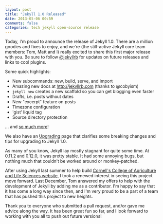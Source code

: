 ```yaml
---
layout: post
title: "Jekyll 1.0 Released"
date: 2013-05-06 00:59
comments: false
categories: tech jekyll open-source release
---
```


Today, I'm proud to announce the release of Jekyll 1.0. There are a million
goodies and fixes to enjoy, and we're (the still-active Jekyll core team
members: Tom, Matt and I) really excited to share this first major release
with you. Be sure to follow [@jekyllrb](http://twitter.com/jekyllrb) for
updates on future releases and links to cool plugins.

Some quick highlights:

- New subcommands: new, build, serve, and import
- Amazing new docs at http://jekyllrb.com (thanks to @cobyism)
- `jekyll new` creates a new scaffold so you can get blogging even faster
- Drafts, i.e. posts without dates
- New "excerpt" feature on posts
- Timezone configuration
- 'gist' liquid tag
- Source directory protection

... and [so much more](https://github.com/mojombo/jekyll/blob/v1.0.0/History.txt)!

We also have an [Upgrading](http://jekyllrb.com/docs/upgrading/) page that clarifies
some breaking changes and tips for upgrading to Jekyll 1.0.

As many of you know, Jekyll lay mostly stagnant for quite some time. At 0.11.2 and
0.12.0, it was pretty stable. It had some annoying bugs, but nothing much that
couldn't be worked around or monkey-patched.

After using Jekyll last summer to help build
[Cornell's College of Agriculture and Life Sciences website](http://cals.cornell.edu),
I took a renewed interest in seeing this project move forward. Last December,
Tom answered my offers to help with the development of Jekyll by adding me as
a contributor. I'm happy to say that it has come a long way since then, and
I'm very proud to be a part of a team that has pushed this project to new heights.

Thank you to everyone who submitted a pull request, and/or gave me advice along
the way. It has been great fun so far, and I look forward to working with you
all to push out future versions!


